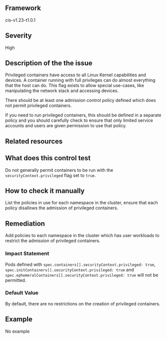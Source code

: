 ## Framework
cis-v1.23-t1.0.1
 
## Severity
High

## Description of the the issue
Privileged containers have access to all Linux Kernel capabilities and devices. A container running with full privileges can do almost everything that the host can do. This flag exists to allow special use-cases, like manipulating the network stack and accessing devices.

 There should be at least one admission control policy defined which does not permit privileged containers.

 If you need to run privileged containers, this should be defined in a separate policy and you should carefully check to ensure that only limited service accounts and users are given permission to use that policy.
 
## Related resources

## What does this control test
Do not generally permit containers to be run with the `securityContext.privileged` flag set to `true`.
 
## How to check it manually
List the policies in use for each namespace in the cluster, ensure that each policy disallows the admission of privileged containers.
## Remediation
Add policies to each namespace in the cluster which has user workloads to restrict the admission of privileged containers.
 
### Impact Statement
Pods defined with `spec.containers[].securityContext.privileged: true`, `spec.initContainers[].securityContext.privileged: true` and `spec.ephemeralContainers[].securityContext.privileged: true` will not be permitted.
### Default Value
By default, there are no restrictions on the creation of privileged containers.
## Example
No example
